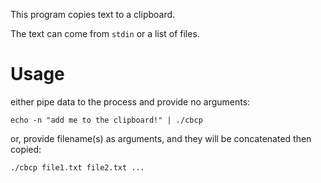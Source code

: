 
This program copies text to a clipboard.

The text can come from `stdin` or a list of files.

# Usage
either pipe data to the process and provide no arguments:

`echo -n "add me to the clipboard!" | ./cbcp`

or, provide filename(s) as arguments, and they will be concatenated then copied:

`./cbcp file1.txt file2.txt ...`


